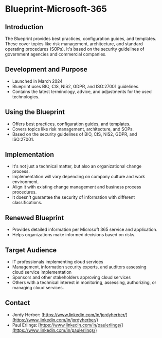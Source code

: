 # Blueprint-Microsoft-365

## Introduction

The Blueprint provides best practices, configuration guides, and templates. These cover topics like risk management, architecture, and standard operating procedures (SOPs). It's based on the security guidelines of government agencies and commercial companies.

## Development and Purpose

* Launched in March 2024
* Blueprint uses BIO, CIS, NIS2, GDPR, and ISO:27001 guidelines.
* Contains the latest terminology, advice, and adjustments for the used technologies.

## Using the Blueprint

* Offers best practices, configuration guides, and templates.
* Covers topics like risk management, architecture, and SOPs.
* Based on the security guidelines of BIO, CIS, NIS2, GDPR, and ISO:27001.

## Implementation

* It's not just a technical matter, but also an organizational change process.
* Implementation will vary depending on company culture and work environment.
* Align it with existing change management and business process procedures.
* It doesn't guarantee the security of information with different classifications.

## Renewed Blueprint

* Provides detailed information per Microsoft 365 service and application.
* Helps organizations make informed decisions based on risks.

## Target Audience

* IT professionals implementing cloud services
* Management, information security experts, and auditors assessing cloud service implementation
* Sponsors and other stakeholders approving cloud services
* Others with a technical interest in monitoring, assessing, authorizing, or managing cloud services.

## Contact

* Jordy Herber: [https://www.linkedin.com/in/jordyherber/](https://www.linkedin.com/in/jordyherber/)
* Paul Erlings: [https://www.linkedin.com/in/paulerlings/](https://www.linkedin.com/in/paulerlings/)
